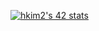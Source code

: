 [![hkim2's 42 stats](https://badge42.herokuapp.com/api/stats/hkim2)](https://github.com/hkim2/badge42)
